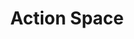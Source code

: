 ---
layout: post
title: Action Space
description:  The set of all __Actions__ that a particular Agent may perform. All __Actions__ performed by an Agent are sampled from its __Action Space__.
---